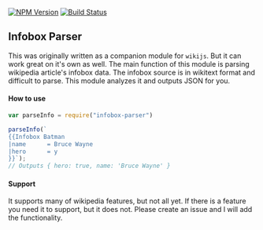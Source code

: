 [![NPM Version](https://img.shields.io/npm/v/infobox-parser.svg)](https://www.npmjs.com/package/infobox-parser)
[![Build Status](https://travis-ci.org/dijs/infobox-parser.svg)](https://travis-ci.org/dijs/infobox-parser)

## Infobox Parser

This was originally written as a companion module for `wikijs`. But it can work great on it's own as well. The main function of this module is parsing wikipedia article's infobox data. The infobox source is in wikitext format and
difficult to parse. This module analyzes it and outputs JSON for you.

#### How to use

```js
var parseInfo = require("infobox-parser")

parseInfo(`
{{Infobox Batman
|name      = Bruce Wayne
|hero      = y
}}`);
// Outputs { hero: true, name: 'Bruce Wayne' }
```

#### Support

It supports many of wikipedia features, but not all yet. If there is a feature you need it to support, but it does not. Please create an issue and I will add the functionality.
